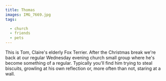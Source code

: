 ```yaml
---
title: Thomas
images: IMG_7669.jpg
tags:

  - church
  - friends
  - pets
---
```

This is Tom, Claire's elderly Fox Terrier. After the Christmas break we're back at our regular Wednesday evening church small group where he's become something of a regular. Typically you'll find him trying to steal biscuits, growling at his own reflection or, more often than not, staring at a wall. 